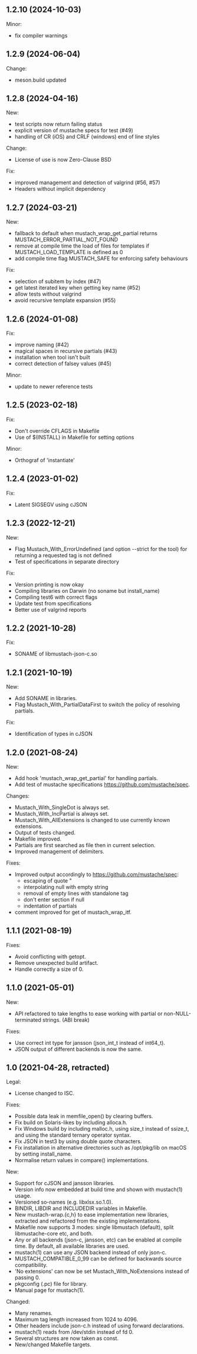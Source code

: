 1.2.10 (2024-10-03)
-------------------

Minor:
 - fix compiler warnings

1.2.9 (2024-06-04)
------------------

Change:
 - meson.build updated

1.2.8 (2024-04-16)
------------------

New:
 - test scripts now return failing status
 - explicit version of mustache specs for test (#49)
 - handling of CR (iOS) and CRLF (windows) end of line styles

Change:
 - License of use is now Zero-Clause BSD

Fix:
 - improved management and detection of valgrind (#56, #57)
 - Headers without implicit dependency

1.2.7 (2024-03-21)
------------------

New:
 - fallback to default when mustach_wrap_get_partial
   returns MUSTACH_ERROR_PARTIAL_NOT_FOUND
 - remove at compile time the load of files for templates
   if MUSTACH_LOAD_TEMPLATE is defined as 0
 - add compile time flag MUSTACH_SAFE for enforcing
   safety behaviours

Fix:
 - selection of subitem by index (#47)
 - get latest iterated key when getting key name (#52)
 - allow tests without valgrind
 - avoid recursive template expansion (#55)

1.2.6 (2024-01-08)
------------------

Fix:
 - improve naming (#42)
 - magical spaces in recursive partials (#43)
 - installation when tool isn't built
 - correct detection of falsey values (#45)

Minor:
 - update to newer reference tests

1.2.5 (2023-02-18)
------------------

Fix:
 - Don't override CFLAGS in Makefile
 - Use of $(INSTALL) in Makefile for setting options

Minor:
 - Orthograf of 'instantiate'

1.2.4 (2023-01-02)
------------------

Fix:
 - Latent SIGSEGV using cJSON

1.2.3 (2022-12-21)
------------------

New:
 - Flag Mustach_With_ErrorUndefined (and option --strict for the tool)
   for returning a requested tag is not defined
 - Test of specifications in separate directory

Fix:
 - Version printing is now okay
 - Compiling libraries on Darwin (no soname but install_name)
 - Compiling test6 with correct flags
 - Update test from specifications
 - Better use of valgrind reports

1.2.2 (2021-10-28)
------------------

Fix:
 - SONAME of libmustach-json-c.so

1.2.1 (2021-10-19)
------------------

New:
 - Add SONAME in libraries.
 - Flag Mustach_With_PartialDataFirst to switch the
   policy of resolving partials.

Fix:
 - Identification of types in cJSON

1.2.0 (2021-08-24)
------------------

New:
 - Add hook 'mustach_wrap_get_partial' for handling partials.
 - Add test of mustache specifications https://github.com/mustache/spec.

Changes:
 - Mustach_With_SingleDot is always set.
 - Mustach_With_IncPartial is always set.
 - Mustach_With_AllExtensions is changed to use currently known extensions.
 - Output of tests changed.
 - Makefile improved.
 - Partials are first searched as file then in current selection.
 - Improved management of delimiters.

Fixes:
 - Improved output accordingly to https://github.com/mustache/spec:
   - escaping of quote "
   - interpolating null with empty string
   - removal of empty lines with standalone tag
   - don't enter section if null
   - indentation of partials
 - comment improved for get of mustach_wrap_itf.

1.1.1 (2021-08-19)
------------------
Fixes:
 - Avoid conflicting with getopt.
 - Remove unexpected build artifact.
 - Handle correctly a size of 0.

1.1.0 (2021-05-01)
------------------
New:
 - API refactored to take lengths to ease working with partial or 
   non-NULL-terminated strings. (ABI break)

Fixes:
 - Use correct int type for jansson (json_int_t instead of int64_t).
 - JSON output of different backends is now the same.

1.0 (2021-04-28, retracted)
---------------------------
Legal:
 - License changed to ISC.

Fixes:
 - Possible data leak in memfile_open() by clearing buffers.
 - Fix build on Solaris-likes by including alloca.h.
 - Fix Windows build by including malloc.h, using size_t instead of
   ssize_t, and using the standard ternary operator syntax.
 - Fix JSON in test3 by using double quote characters.
 - Fix installation in alternative directories such as
   /opt/pkg/lib on macOS by setting install_name.
 - Normalise return values in compare() implementations.

New:
 - Support for cJSON and jansson libraries.
 - Version info now embedded at build time and shown with mustach(1) 
   usage.
 - Versioned so-names (e.g. libxlsx.so.1.0).
 - BINDIR, LIBDIR and INCLUDEDIR variables in Makefile.
 - New mustach-wrap.{c,h} to ease implementation new libraries,
   extracted and refactored from the existing implementations.
 - Makefile now supports 3 modes: single libmustach (default), split
   libmustache-core etc, and both.
 - Any or all backends (json-c, jansson, etc) can be enabled at compile
   time. By default, all available libraries are used.
 - mustach(1) can use any JSON backend instead of only json-c.
 - MUSTACH_COMPATIBLE_0_99 can be defined for backwards source
   compatibility.
 - 'No extensions' can now be set Mustach_With_NoExtensions instead of
   passing 0.
 - pkgconfig (.pc) file for library.
 - Manual page for mustach(1).

Changed:
 - Many renames.
 - Maximum tag length increased from 1024 to 4096.
 - Other headers include json-c.h instead of using forward declarations.
 - mustach(1) reads from /dev/stdin instead of fd 0.
 - Several structures are now taken as const.
 - New/changed Makefile targets.
